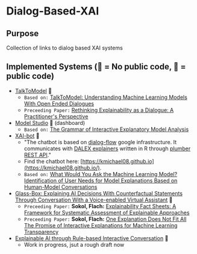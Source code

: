# Dialog-Based-XAI

## Purpose
Collection of links to dialog based XAI systems

## Implemented Systems (🔐 = No public code, 👐 = public code)

- [TalkToModel](https://github.com/dylan-slack/TalkToModel) 👐
    - `Based on:` [TalkToModel: Understanding Machine Learning Models With Open Ended Dialogues](http://arxiv.org/abs/2207.04154)
    - `Preceeding Paper:` [Rethinking Explainability as a Dialogue: A Practitioner's Perspective](https://arxiv.org/pdf/2207.04154.pdf)
- [Model Studio](https://github.com/ModelOriented/modelStudio) 👐 (dashboard) 
    - `Based on:` [The Grammar of Interactive Explanatory Model Analysis](https://arxiv.org/abs/2005.00497)
- [XAI-bot](https://github.com/ModelOriented/xaibot/blob/master/xaibot2.gif) 👐
    - "The chatbot is based on [dialog-flow](https://dialogflow.com/) google infrastructure. It communicates with [DALEX explainers](https://github.com/pbiecek/DALEX/) written in R through [plumber REST API](https://www.rplumber.io/docs/rendering-and-output.html)."
    - Find the chatbot here: [https://kmichael08.github.io](https://kmichael08.github.io/).
    - `Based on:` [What Would You Ask the Machine Learning Model? Identification of User Needs for Model Explanations Based on Human-Model Conversations](https://arxiv.org/abs/2002.05674)
- [Glass-Box: Explaining AI Decisions With Counterfactual Statements Through Conversation With a Voice-enabled Virtual Assistant](https://www.ijcai.org/proceedings/2018/0865.pdf) 🔐
    - `Preceeding Paper:` **Sokol, Flach:** [Explainability Fact Sheets: A Framework for Systematic Assessment of Explainable Approaches](https://arxiv.org/abs/1912.05100)
    - `Preceeding Paper:` **Sokol, Flach:** [One Explanation Does Not Fit All The Promise of Interactive Explanations for Machine Learning Transparency](https://arxiv.org/abs/2001.09734)
- [Explainable AI through Rule-based Interactive Conversation](http://ceur-ws.org/Vol-2578/ETMLP3.pdf) 🔐
    - Work in progress, jsut a rough draft now
